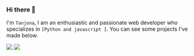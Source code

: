### Hi there 👋

I'm ```Tanjona```, I am an enthusiastic and passionate web developer who specializes in ```[Python and javascript ]```.
You can see some projects I've made below.

![](https://api.githubtrends.io/user/svg/NirinaTanjona/langs?time_range=one_year&theme=dark)
![](https://api.githubtrends.io/user/svg/NirinaTanjona/repos?time_range=one_year&theme=dark)
